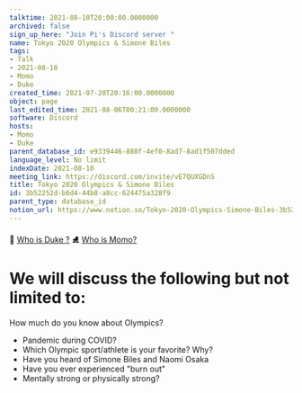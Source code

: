 ```yaml
---
talktime: 2021-08-10T20:00:00.0000000
archived: false
sign_up_here: "Join Pi's Discord server "
name: Tokyo 2020 Olympics & Simone Biles
tags:
- Talk
- 2021-08-10
- Momo
- Duke
created_time: 2021-07-20T20:16:00.0000000
object: page
last_edited_time: 2021-08-06T00:21:00.0000000
software: Discord
hosts:
- Momo
- Duke
parent_database_id: e9339446-880f-4ef0-8ad7-8ad1f507dded
language_level: No limit
indexDate: 2021-08-10
meeting_link: https://discord.com/invite/vE7QUXGDnS
title: Tokyo 2020 Olympics & Simone Biles
id: 3b52252d-b6d4-44b8-a8cc-624475a328f9
parent_type: database_id
notion_url: https://www.notion.so/Tokyo-2020-Olympics-Simone-Biles-3b52252db6d444b8a8cc624475a328f9
---
```



👑   [Who is Duke ?](/e0958ccc596f4efea798c99507f0f16e) 
⛸️  [Who is Momo?](/23f0f26c7f1547c0b08477c0c6f1f461) 

# We will discuss the following but not limited to:
How much do you know about Olympics?
   - Pandemic during COVID?
   - Which Olympic sport/athlete is your favorite? Why?
   - Have you heard of Simone Biles and Naomi Osaka
   - Have you ever experienced "burn out"
   - Mentally strong or physically strong?




